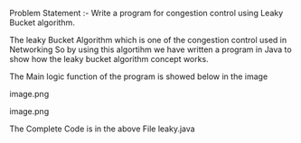 Problem Statement :-
Write a program for congestion control using Leaky Bucket algorithm.

The leaky Bucket Algorithm which is one of the congestion control used in Networking So by using this algortihm we have written a program in Java to show how the leaky bucket algorithm concept works.

The Main logic function of the program is showed below in the image

image.png

image.png

The Complete Code is in the above File leaky.java
